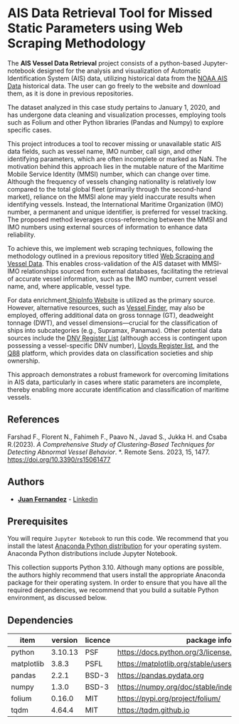# AIS Data Retrieval Tool for Missed Static Parameters using Web Scraping Methodology

The **AIS Vessel Data Retrieval** project consists of a python-based Jupyter-notebook designed for the analysis and visualization of Automatic Identification System (AIS) data, utilizing historical data from the [NOAA AIS Data](https://coast.noaa.gov/htdata/CMSP/AISDataHandler/2020/index.html) historical data. The user can go freely to the website and download them, as it is done in previous repositories. 

The dataset analyzed in this case study pertains to January 1, 2020, and has undergone data cleaning and visualization processes, employing tools such as Folium and other Python libraries (Pandas and Numpy) to explore specific cases.


This project introduces a tool to recover missing or unavailable static AIS data fields, such as vessel name, IMO number, call sign, and other identifying parameters, which are often incomplete or marked as NaN. The motivation behind this approach lies in the mutable nature of the Maritime Mobile Service Identity (MMSI) number, which can change over time. Although the frequency of vessels changing nationality is relatively low compared to the total global fleet (primarily through the second-hand market), reliance on the MMSI alone may yield inaccurate results when identifying vessels. Instead, the International Maritime Organization (IMO) number, a permanent and unique identifier, is preferred for vessel tracking. The proposed method leverages cross-referencing between the MMSI and IMO numbers using external sources of information to enhance data reliability.


To achieve this, we implement web scraping techniques, following the methodology outlined in a previous repository titled [Web Scraping and Vessel Data](https://github.com/SeaGraphData/Web-Scraping-ShipInfo).  This enables cross-validation of the AIS dataset with MMSI-IMO relationships sourced from external databases, facilitating the retrieval of accurate vessel information, such as the IMO number, current vessel name, and, where applicable, vessel type.

For data enrichment,[ShipInfo Website](https://shipinfo.net) is utilized as the primary source. However, alternative resources, such as [Vessel Finder](https://www.vesselfinder.com/vessels), may also be employed, offering additional data on gross tonnage (GT), deadweight tonnage (DWT), and vessel dimensions—crucial for the classification of ships into subcategories (e.g., Supramax, Panamax). Other potential data sources include the  [DNV Register List](https://vesselregister.dnv.com/vesselregister) (although access is contingent upon possessing a vessel-specific DNV number), [Lloyds Register list](https://www.lr.org/en/about-us/who-we-are/lr-ships-in-class/), and the [Q88](https://www.q88.com/ViewShip.aspx?imo=9796975) platform, which provides data on classification societies and ship ownership.

This approach demonstrates a robust framework for overcoming limitations in AIS data, particularly in cases where static parameters are incomplete, thereby enabling more accurate identification and classification of maritime vessels.

## References

Farshad F., Florent N., Fahimeh F., Paavo N., Javad S., Jukka H. and Csaba R.(2023). *A Comprehensive Study of Clustering-Based Techniques for Detecting Abnormal Vessel Behavior*. *. Remote Sens. 2023, 15, 1477. https://doi.org/10.3390/rs15061477

## Authors

* [**Juan Fernandez**](mailto://juan.fernandez.sea@gmail.com) - [Linkedin](https://www.linkedin.com/in/juan-fernandez-martinez/)



## Prerequisites

You will require `Jupyter Notebook` to run this code. We recommend that you install 
the latest [Anaconda Python distribution](https://www.anaconda.com/) for your 
operating system. Anaconda Python distributions include Jupyter Notebook.


This collection supports Python 3.10. Although many options are possible, the 
authors highly recommend that users install the appropriate Anaconda package 
for their operating system. In order to ensure that you have all the required 
dependencies, we recommend that you build a suitable Python environment, as 
discussed below.


## Dependencies

|item|version|licence|package info|
|---|---|---|---|
|python|3.10.13|PSF|https://docs.python.org/3/license.html|
|matplotlib|3.8.3|PSFL|https://matplotlib.org/stable/users/project/license.html|
|pandas|2.2.1|BSD-3|https://pandas.pydata.org|
|numpy|1.3.0|BSD-3|https://numpy.org/doc/stable/index.html|
|folium|0.16.0|MIT|https://pypi.org/project/folium/|
|tqdm|4.64.4|MIT|https://tqdm.github.io|





